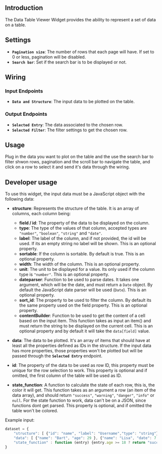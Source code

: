 ## Introduction

The Data Table Viewer Widget provides the ability to represent a set of data on a table.

## Settings

- **`Pagination size`**: The number of rows that each page will have. If set to 0 or less, pagination will be disabled.
- **`Search bar`**: Set if the search bar is to be displayed or not.

## Wiring

### Input Endpoints

- **`Data and Structure`**: The input data to be plotted on the table.

### Output Endpoints

- **`Selected Entry`**: The data associated to the chosen row.
- **`Selected Filter`**: The filter settings to get the chosen row.

## Usage

Plug in the data you want to plot on the table and the use the search bar to filter shwon rows, pagination and the scroll bar to navigate the table, and click on a row to select it and send it's data through the wiring.

## Developer usage

To use this widget, the input data must be a JavaScript object with the following data:

- **structure**: Represents the structure of the table. It is an array of columns, each column being:
    - **field / id**: The property of the data to be displayed on the column.
    - **type**: The type of the values of that column, accepted types are `"number"`, `"boolean"`, `"string"` and `"date"`.
    - **label**: The label of the column, and if not provided, the id will be used. If its an empty string no label will be shown. This is an optional property.
    - **sortable**: If the column is sortable. By default is true. This is an optional property.
    - **width**: The width of the column. This is an optional property.
    - **unit**: The unit to be displayed for a value. Its only used if the column type is `"number"`. This is an optional property.
    - **dateparser**: Function to be used to parse dates. It takes one argument, which will be the date, and must return a `Date` object. By default the JavaScript date parser will be used (`Date`). This is an optional property.
    - **sort_id**: The property to be used to filter the column. By default its the same property used on the field property. This is an optional property.
    - **contentBuilder**: Function to be used to get the content of a cell based on the input item. This function takes as input an item() and must return the string to be displayed on the current cell. This is an optional property and by default it will take the `data[field]` value.

- **data**: The data to be plotted. It's an array of items that should have at least all the properties defined as IDs in the structure. If the input data has more properties, those properties won't be plotted but will be passed through the **`Selected Entry`** endpoint. 

- **id**: The property of the data to be used as row ID, this property must be unique for the row selection to work. This property is optional and if omitted, the first column of the table will be used as ID.

- **state_function**: A function to calculate the state of each row, this is, the color it will get. This function takes as an argument a row (an item of the data array), and should return `"success"`, `"warning"`, `"danger"`, `"info"` or `null`. For the state function to work, data can't be on a JSON, since functions dont get parsed. This property is optional, and if omitted the table won't be colored.

Example input:

```javascript
dataset = {
    "structure": [ {"id": "name", "label": "Username","type": "string"}, {"id": "age", "label": "Age","type": "number"} ],
    "data": [ {"name": "Bart", "age": 29 }, {"name": "Lisa", "date": 7 }],
    "state_function" : function (entry) {entry.age >= 18 ? return "success" : return "danger"}
}
```